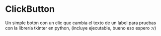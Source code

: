 # ClickButton
Un simple botón con un clic que cambia el texto de un label para pruebas con la librería tkinter en python, (incluye ejecutable, bueno eso espero :v)
